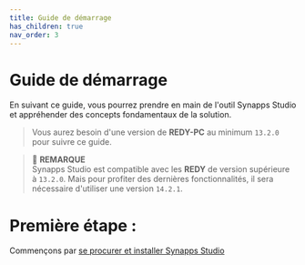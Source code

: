 ```yaml
---
title: Guide de démarrage
has_children: true
nav_order: 3
---
```


# Guide de démarrage

En suivant ce guide, vous pourrez prendre en main de l'outil Synapps Studio et appréhender des concepts fondamentaux de la solution.

> Vous aurez besoin d'une version de **REDY-PC** au minimum `13.2.0`  pour suivre ce guide.

> 📌 **REMARQUE**<br>
> Synapps Studio est compatible avec les **REDY** de version supérieure à `13.2.0`. Mais pour profiter des dernières fonctionnalités, il sera nécessaire d'utiliser une version `14.2.1`.

# Première étape :
Commençons par [se procurer et installer Synapps Studio](./install)

